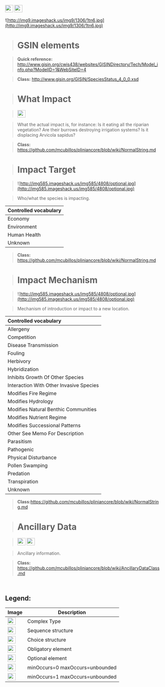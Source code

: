 <img src='http://imageshack.us/a/img16/5397/multipleg.jpg' width='26' height='24' /> <img src='http://img6.imageshack.us/img6/1315/sequencej.jpg' width='26' height='24' />

![http://img9.imageshack.us/img9/1306/1tn6.jpg](http://img9.imageshack.us/img9/1306/1tn6.jpg)




> # GSIN elements #

> <b>Quick reference:</b> http://www.gisin.org/cwis438/websites/GISINDirectory/Tech/Model_info.php?ModelID=1&WebSiteID=4

> <b>Class:</b> http://www.gisin.org/GISIN/SpeciesStatus_4_0_0.xsd

> # What Impact #

> <img src='http://img52.imageshack.us/img52/2777/elementkw.jpg' width='26' height='24' />

> What the actual impact is, for instance: Is it eating all the riparian vegetation? Are their burrows destroying irrigation systems? Is it displacing  Arvicola sapidus?

> <b>Class:</b> https://github.com/mcubillos/pliniancore/blob/wiki/NormalString.md

> # Impact Target #

> ![http://img585.imageshack.us/img585/4808/optional.jpg](http://img585.imageshack.us/img585/4808/optional.jpg)

> Who/what the species is impacting.

|<b>Controlled vocabulary</b>|
|:---------------------------|
|Economy|
|Environment|
|Human Health|
|Unknown|

> <b>Class:</b> https://github.com/mcubillos/pliniancore/blob/wiki/NormalString.md

> # Impact Mechanism #

> ![http://img585.imageshack.us/img585/4808/optional.jpg](http://img585.imageshack.us/img585/4808/optional.jpg)

> Mechanism of introduction or impact to a new location.

|<b>Controlled vocabulary</b>|
|:---------------------------|
|Allergeny|
|Competition|
|Disease Transmission|
|Fouling|
|Herbivory|
|Hybridization|
|Inhibits Growth Of Other Species|
|Interaction With Other Invasive Species|
|Modifies Fire Regime|
|Modifies Hydrology|
|Modifies Natural Benthic Communities|
|Modifies Nutrient Regime|
|Modifies Successional Patterns|
|Other See Memo For Description|
|Parasitism|
|Pathogenic|
|Physical Disturbance|
|Pollen Swamping|
|Predation|
|Transpiration|
|Unknown|

> <b>Class:</b>https://github.com/mcubillos/pliniancore/blob/wiki/NormalString.md

> # Ancillary Data #

> <img src='http://img585.imageshack.us/img585/4808/optional.jpg' width='26' height='24' /> <img src='http://img19.imageshack.us/img19/4356/infinitol.jpg' width='26' height='24' />

> Ancillary information.

> <b>Class:</b> https://github.com/mcubillos/pliniancore/blob/wiki/AncillaryDataClass.md

<br>
<h2><b>Legend:</b></h2>

<table><thead><th>Image</th><th>Description</th></thead><tbody>
<tr><td><img src='http://imageshack.us/a/img16/5397/multipleg.jpg' width='26' height='24' /></td><td>Complex Type</td></tr>
<tr><td><img src='http://img6.imageshack.us/img6/1315/sequencej.jpg' width='26' height='24' /></td><td>Sequence structure</td></tr>
<tr><td><img src='http://img266.imageshack.us/img266/2791/choice.jpg' width='26' height='24' /></td><td>Choice structure</td></tr>
<tr><td><img src='http://img52.imageshack.us/img52/2777/elementkw.jpg' width='26' height='24' /></td><td>Obligatory element</td></tr>
<tr><td><img src='http://img585.imageshack.us/img585/4808/optional.jpg' width='26' height='24' /></td><td>Optional element</td></tr>
<tr><td><img src='http://img19.imageshack.us/img19/4356/infinitol.jpg' width='26' height='24' /></td><td>minOccurs=0 maxOccurs=unbounded</td></tr>
<tr><td><img src='http://img198.imageshack.us/img198/6134/unoinfinito.jpg' width='26' height='24' /></td><td>minOccurs=1 maxOccurs=unbounded</td></tr>
